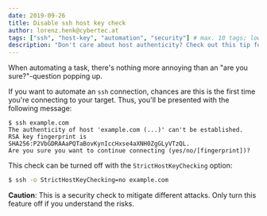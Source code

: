 ```yaml
---
date: 2019-09-26
title: Disable ssh host key check
author: lorenz.henk@cybertec.at
tags: ["ssh", "host-key", "automation", "security"] # max. 10 tags; lowercase; dash-separated
description: "Don't care about host authenticity? Check out this tip for ssh automation!" # max. 300 chars.
---
```


When automating a task, there's nothing more annoying than an "are you sure?"-question popping up.

If you want to automate an `ssh` connection,
chances are this is the first time you're connecting to your target.
Thus, you'll be presented with the following message:

```
$ ssh example.com
The authenticity of host 'example.com (...)' can't be established.
RSA key fingerprint is SHA256:P2VbGDRAAaPQTaBovKynIccHxse4aXNH0ZgGLyVTzQL.
Are you sure you want to continue connecting (yes/no/[fingerprint])?
```

This check can be turned off with the `StrictHostKeyChecking` option:

```bash
$ ssh -o StrictHostKeyChecking=no example.com
```

**Caution**: This is a security check to mitigate different attacks.
Only turn this feature off if you understand the risks.

